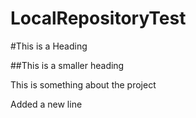 # LocalRepositoryTest

#This is a Heading

##This is a smaller heading

This is something about the project

Added a new line
